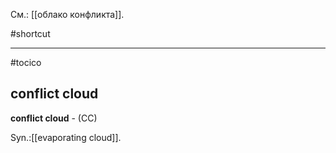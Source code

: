 См.: [[облако конфликта]].

#shortcut




<hr/>

#tocico

## conflict cloud

<b>conflict cloud</b> - (CC) 


Syn.:[[evaporating cloud]].
 


